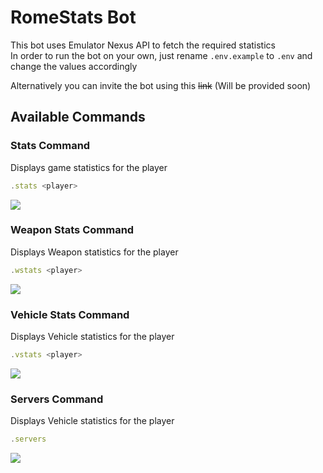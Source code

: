 # RomeStats Bot
This bot uses Emulator Nexus API to fetch the required statistics<br>
In order to run the bot on your own, just rename `.env.example` to `.env` and change the values accordingly

Alternatively you can invite the bot using this ~~link~~ (Will be provided soon)

## Available Commands

### Stats Command
Displays game statistics for the player
```javascript
.stats <player>
```
<img src="https://i.imgur.com/TgKA9CV.png">  

### Weapon Stats Command
Displays Weapon statistics for the player  
```javascript
.wstats <player>
```
<img src="https://i.imgur.com/0vmzbBy.png">  

### Vehicle Stats Command
Displays Vehicle statistics for the player  
```javascript
.vstats <player>
```
<img src="https://i.imgur.com/wiWwhRo.png"> 

### Servers Command
Displays Vehicle statistics for the player
```javascript
.servers
```  
<img src="https://i.imgur.com/w2pcBS5.png">  
